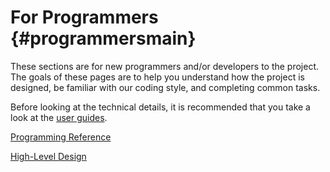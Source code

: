 For Programmers {#programmersmain}
===========
These sections are for new programmers and/or developers to the project. The goals of these pages are to help you understand how the project is designed, be familiar with our coding style, and completing common tasks.

Before looking at the technical details, it is recommended that you take a look at the [user guides](usersmain.html).

[Programming Reference](annotated.html)


[High-Level Design](design.html)
